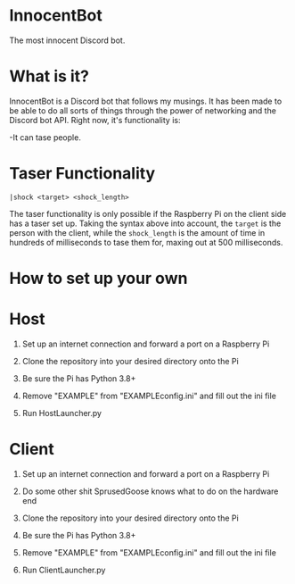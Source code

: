 # InnocentBot
The most innocent Discord bot.

# What is it?
   InnocentBot is a Discord bot that follows my musings.  It has been made to be able to do all sorts of things through the power of networking and the Discord bot API.
Right now, it's functionality is:

-It can tase people.

# Taser Functionality
`|shock <target> <shock_length>`

   The taser functionality is only possible if the Raspberry Pi on the client side has a taser set up. Taking the syntax above into account, the `target` is the person with the client, while the `shock_length` is the amount of time in hundreds of milliseconds to tase them for, maxing out at 500 milliseconds.

# How to set up your own
<h1> Host </h1>

1. Set up an internet connection and forward a port on a Raspberry Pi

2. Clone the repository into your desired directory onto the Pi

3. Be sure the Pi has Python 3.8+

4. Remove "EXAMPLE" from "EXAMPLEconfig.ini" and fill out the ini file

5. Run HostLauncher.py

<h1> Client </h1>

1. Set up an internet connection and forward a port on a Raspberry Pi

2. Do some other shit SprusedGoose knows what to do on the hardware end

3. Clone the repository into your desired directory onto the Pi

4. Be sure the Pi has Python 3.8+

5. Remove "EXAMPLE" from "EXAMPLEconfig.ini" and fill out the ini file

6. Run ClientLauncher.py
